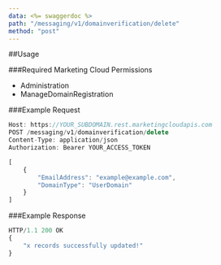 ```yaml
---
data: <%= swaggerdoc %>
path: "/messaging/v1/domainverification/delete"
method: "post"
---
```

##Usage

###Required Marketing Cloud Permissions
* Administration
* ManageDomainRegistration

###Example Request
```js
Host: https://YOUR_SUBDOMAIN.rest.marketingcloudapis.com
POST /messaging/v1/domainverification/delete
Content-Type: application/json
Authorization: Bearer YOUR_ACCESS_TOKEN

[
	{
		"EmailAddress": "example@example.com",
		"DomainType": "UserDomain"
	}
]
```

###Example Response
```js
HTTP/1.1 200 OK
{
    "x records successfully updated!"
}
```
